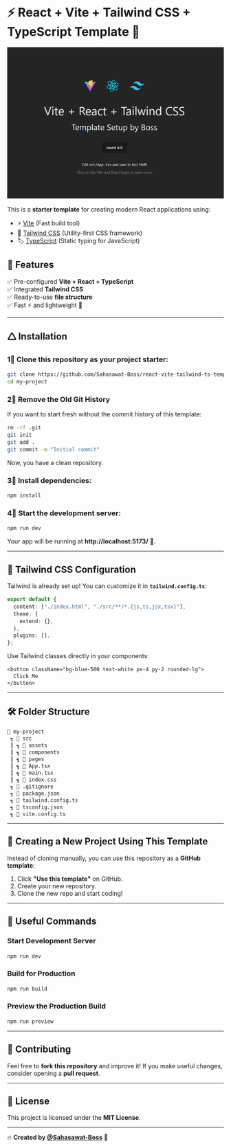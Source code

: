# ⚡ React + Vite + Tailwind CSS + TypeScript Template 🚀

![Template Image](image.png)

This is a **starter template** for creating modern React applications using:
- ⚡ [Vite](https://vitejs.dev/) (Fast build tool)
- 🎨 [Tailwind CSS](https://tailwindcss.com/) (Utility-first CSS framework)
- 🏷️ [TypeScript](https://www.typescriptlang.org/) (Static typing for JavaScript)

## 📌 Features
✅ Pre-configured **Vite + React + TypeScript**  
✅ Integrated **Tailwind CSS**  
✅ Ready-to-use **file structure**  
✅ Fast ⚡ and lightweight 🚀  

---

## 🛆 Installation

### 1⃣ Clone this repository as your project starter:
```sh
git clone https://github.com/Sahasawat-Boss/react-vite-tailwind-ts-template.git my-project
cd my-project
```

### 2⃣ Remove the Old Git History
If you want to start fresh without the commit history of this template:
```sh
rm -rf .git
git init
git add .
git commit -m "Initial commit"
```
Now, you have a clean repository.

### 3⃣ Install dependencies:
```sh
npm install
```

### 4⃣ Start the development server:
```sh
npm run dev
```

Your app will be running at **http://localhost:5173/** 🎉.

---

## 🎨 Tailwind CSS Configuration
Tailwind is already set up! You can customize it in **`tailwind.config.ts`**:
```ts
export default {
  content: ["./index.html", "./src/**/*.{js,ts,jsx,tsx}"],
  theme: {
    extend: {},
  },
  plugins: [],
};
```
Use Tailwind classes directly in your components:
```tsx
<button className="bg-blue-500 text-white px-4 py-2 rounded-lg">
  Click Me
</button>
```

---

## 🛠 Folder Structure
```
📂 my-project
 ┓ 📂 src
 ┃ ┓ 📂 assets
 ┃ ┓ 📂 components
 ┃ ┓ 📂 pages
 ┃ ┓ 🐜 App.tsx
 ┃ ┓ 🐜 main.tsx
 ┃ ┓ 🐜 index.css
 ┓ 🐜 .gitignore
 ┓ 🐜 package.json
 ┓ 🐜 tailwind.config.ts
 ┓ 🐜 tsconfig.json
 ┓ 🐜 vite.config.ts
```

---

## 🚀 Creating a New Project Using This Template
Instead of cloning manually, you can use this repository as a **GitHub template**:

1. Click **"Use this template"** on GitHub.
2. Create your new repository.
3. Clone the new repo and start coding!

---

## 🔗 Useful Commands

### **Start Development Server**
```sh
npm run dev
```

### **Build for Production**
```sh
npm run build
```

### **Preview the Production Build**
```sh
npm run preview
```

---

## 🤝 Contributing
Feel free to **fork this repository** and improve it! If you make useful changes, consider opening a **pull request**.

---

## 🐜 License
This project is licensed under the **MIT License**.

---

🔥 **Created by [@Sahasawat-Boss](https://github.com/Sahasawat-Boss) 🚀**
